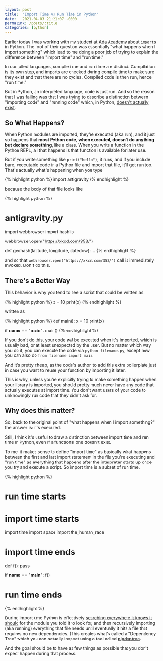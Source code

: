```yaml
---
layout: post
title:  "Import Time vs Run Time in Python"
date:   2021-04-03 21:21:07 -0800
permalink: /posts/:title
categories: [python]
---
```

Earlier today I was working with my student at [Ada Academy](https://adadevelopersacademy.org/) about `import`s in Python.
The root of their question was essentially "what happens when I import something" which lead to me doing a poor job of trying to explain the difference between "import time" and "run time."

In compiled languages, compile time and run time are distinct. Compilation is its own step, and imports are checked during compile time to make sure they exist and that there are no cycles. Compiled code is then run, hence "run time."

But in Python, an interpreted language, code is just run.
And so the reason that I was failing was that I was trying to describe a distinction between "importing code" and "running code" which, in Python, [doesn't actually exist](https://www.benkuhn.net/importtime/).

## So What Happens?

When Python modules are imported, they're executed (aka run), and it just so happens that **most Python code, when executed, doesn't do anything but declare something**, like a class. When you write a function in the Python REPL, all that happens is that function is available for later use.

But if you write something like `print("hello")`, it runs, and if you include bare, executable code in a Python file and import that file, it'll get run too. That's actually what's happening when you type

{% highlight python %}
import antigravity
{% endhighlight %}

because the body of that file looks like

<!-- markdownlint-disable MD022 MD025 -->
{% highlight python %}
# antigravity.py
import webbrowser
import hashlib

webbrowser.open("https://xkcd.com/353/")

def geohash(latitude, longitude, datedow):
    ...
{% endhighlight %}
<!-- markdownlint-enable MD022 MD025 -->

and so that `webbrowser.open("https://xkcd.com/353/")` call is immediately invoked. Don't do this.

## There's a Better Way

This behavior is why you tend to see a script that could be written as

{% highlight python %}
x = 10
print(x)
{% endhighlight %}

written as

{% highlight python %}
def main():
    x = 10
    print(x)

if __name__ == "__main__":
    main()
{% endhighlight %}

If you don't do this, your code _will_ be executed when it's imported, which is usually bad, or at least unexpected by the user.
But no matter which way you do it, you can execute the code via `python filename.py`, except now you can also do `from filename import main`.

And it's pretty cheap, as the code's author, to add this extra boilerplate just in case you want to reuse your function by importing it later.

This is why, unless you're explicitly trying to make something happen when your library is imported, you should pretty much never have any code that actually executes at import time. You don't want users of your code to unknowingly run code that they didn't ask for.

## Why does this matter?

So, back to the original point of "what happens when I import something?" the answer is: it's executed.

Still, I think it's useful to draw a distinction between import time and run time in Python, even if a functional one doesn't exist.

To me, it makes sense to define "import time" as basically what happens between the first and last import statement in the file you're executing and "run time" as everything that happens after the interpreter starts up once you try and execute a script. So import time is a subset of run time.

<!-- markdownlint-disable MD022 MD025 -->
{% highlight python %}
# run time starts
# import time starts
import time
import space
import the_human_race
# import time ends

def f():
    pass

if __name__ == "__main__":
    f()

# run time ends
{% endhighlight %}
<!-- markdownlint-enable MD022 MD025 -->

During import time Python is effectively [searching everywhere it knows it should](https://chrisyeh96.github.io/2017/08/08/definitive-guide-python-imports.html#basics-of-the-python-import-and-syspath) for the module you told it to look for, and then recursively importing (aka running) everything that file needs until eventually it hits a file that requires no new dependencies. (This creates what's called a "Dependency Tree" which you can actually inspect using a tool called [pipdeptree](https://pypi.org/project/pipdeptree/).

And the goal should be to have as few things as possible that you don't expect happen during that process.

